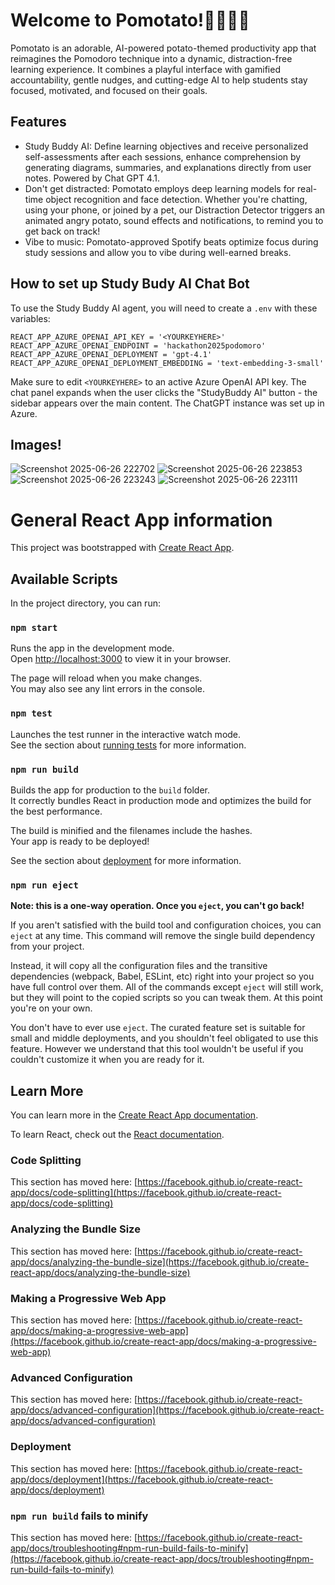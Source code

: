 # Welcome to Pomotato!🥔⏰🧠📖

Pomotato is an adorable, AI-powered potato-themed productivity app that reimagines the Pomodoro technique into a dynamic, distraction-free learning experience. It combines a playful interface with gamified accountability, gentle nudges, and cutting-edge AI to help students stay focused, motivated, and focused on their goals.

## Features

- Study Buddy AI: Define learning objectives and receive personalized self-assessments after each sessions, enhance comprehension by generating diagrams, summaries, and explanations directly from user notes. Powered by Chat GPT 4.1.
- Don't get distracted: Pomotato employs deep learning models for real-time object recognition and face detection. Whether you're chatting, using your phone, or joined by a pet, our Distraction Detector triggers an animated angry potato, sound effects and notifications, to remind you to get back on track!
- Vibe to music: Pomotato-approved Spotify beats optimize focus during study sessions and allow you to vibe during well-earned breaks.

## How to set up Study Budy AI Chat Bot
To use the Study Buddy AI agent, you will need to create a `.env` with these variables:
```
REACT_APP_AZURE_OPENAI_API_KEY = '<YOURKEYHERE>'
REACT_APP_AZURE_OPENAI_ENDPOINT = 'hackathon2025podomoro'
REACT_APP_AZURE_OPENAI_DEPLOYMENT = 'gpt-4.1'
REACT_APP_AZURE_OPENAI_DEPLOYMENT_EMBEDDING = 'text-embedding-3-small'
```
Make sure to edit `<YOURKEYHERE>` to an active Azure OpenAI API key. The chat panel expands when the user clicks the "StudyBuddy AI" button - the sidebar appears over the main content. The ChatGPT instance was set up in Azure.

## Images!
![Screenshot 2025-06-26 222702](https://github.com/user-attachments/assets/75cf1dd7-1170-464b-839e-245194f8efd3)
![Screenshot 2025-06-26 223853](https://github.com/user-attachments/assets/c9b3167b-60b1-4730-bec7-5f7b259061ca)
![Screenshot 2025-06-26 223243](https://github.com/user-attachments/assets/61f09356-af1a-4742-a0f3-6ea97272f03e)
![Screenshot 2025-06-26 223111](https://github.com/user-attachments/assets/bf584730-d555-4153-96d5-ed84e2dce501)

# General React App information
This project was bootstrapped with [Create React App](https://github.com/facebook/create-react-app).

## Available Scripts

In the project directory, you can run:

### `npm start`

Runs the app in the development mode.\
Open [http://localhost:3000](http://localhost:3000) to view it in your browser.

The page will reload when you make changes.\
You may also see any lint errors in the console.

### `npm test`

Launches the test runner in the interactive watch mode.\
See the section about [running tests](https://facebook.github.io/create-react-app/docs/running-tests) for more information.

### `npm run build`

Builds the app for production to the `build` folder.\
It correctly bundles React in production mode and optimizes the build for the best performance.

The build is minified and the filenames include the hashes.\
Your app is ready to be deployed!

See the section about [deployment](https://facebook.github.io/create-react-app/docs/deployment) for more information.

### `npm run eject`

**Note: this is a one-way operation. Once you `eject`, you can't go back!**

If you aren't satisfied with the build tool and configuration choices, you can `eject` at any time. This command will remove the single build dependency from your project.

Instead, it will copy all the configuration files and the transitive dependencies (webpack, Babel, ESLint, etc) right into your project so you have full control over them. All of the commands except `eject` will still work, but they will point to the copied scripts so you can tweak them. At this point you're on your own.

You don't have to ever use `eject`. The curated feature set is suitable for small and middle deployments, and you shouldn't feel obligated to use this feature. However we understand that this tool wouldn't be useful if you couldn't customize it when you are ready for it.

## Learn More

You can learn more in the [Create React App documentation](https://facebook.github.io/create-react-app/docs/getting-started).

To learn React, check out the [React documentation](https://reactjs.org/).

### Code Splitting

This section has moved here: [https://facebook.github.io/create-react-app/docs/code-splitting](https://facebook.github.io/create-react-app/docs/code-splitting)

### Analyzing the Bundle Size

This section has moved here: [https://facebook.github.io/create-react-app/docs/analyzing-the-bundle-size](https://facebook.github.io/create-react-app/docs/analyzing-the-bundle-size)

### Making a Progressive Web App

This section has moved here: [https://facebook.github.io/create-react-app/docs/making-a-progressive-web-app](https://facebook.github.io/create-react-app/docs/making-a-progressive-web-app)

### Advanced Configuration

This section has moved here: [https://facebook.github.io/create-react-app/docs/advanced-configuration](https://facebook.github.io/create-react-app/docs/advanced-configuration)

### Deployment

This section has moved here: [https://facebook.github.io/create-react-app/docs/deployment](https://facebook.github.io/create-react-app/docs/deployment)

### `npm run build` fails to minify

This section has moved here: [https://facebook.github.io/create-react-app/docs/troubleshooting#npm-run-build-fails-to-minify](https://facebook.github.io/create-react-app/docs/troubleshooting#npm-run-build-fails-to-minify)
